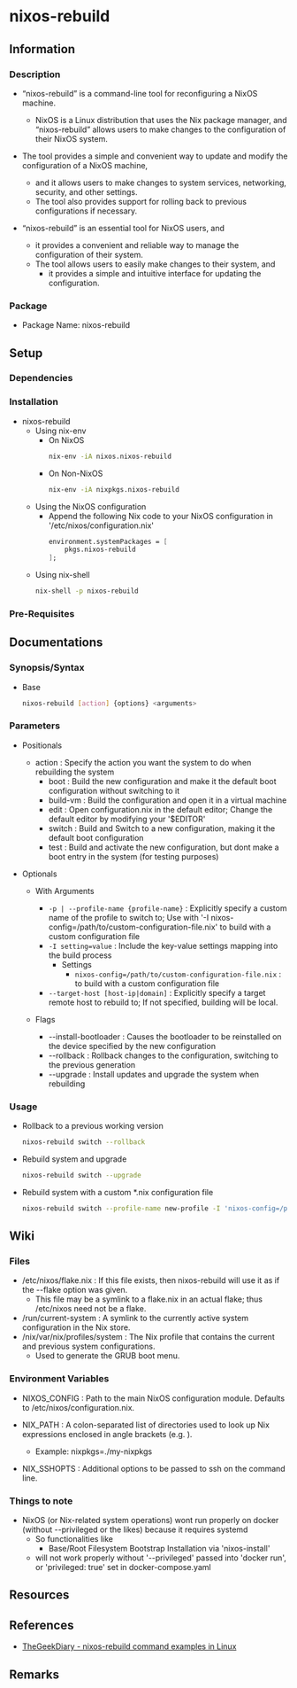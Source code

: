 # nixos-rebuild

## Information
### Description
- “nixos-rebuild” is a command-line tool for reconfiguring a NixOS machine. 
    + NixOS is a Linux distribution that uses the Nix package manager, and “nixos-rebuild” allows users to make changes to the configuration of their NixOS system.

- The tool provides a simple and convenient way to update and modify the configuration of a NixOS machine, 
    + and it allows users to make changes to system services, networking, security, and other settings. 
    + The tool also provides support for rolling back to previous configurations if necessary.

- “nixos-rebuild” is an essential tool for NixOS users, and 
    + it provides a convenient and reliable way to manage the configuration of their system. 
    - The tool allows users to easily make changes to their system, and 
        + it provides a simple and intuitive interface for updating the configuration.

### Package
+ Package Name: nixos-rebuild

## Setup
### Dependencies

### Installation
- nixos-rebuild
    - Using nix-env
        - On NixOS
            ```bash
            nix-env -iA nixos.nixos-rebuild
            ```
        - On Non-NixOS
            ```bash
            nix-env -iA nixpkgs.nixos-rebuild
            ```
    - Using the NixOS configuration
        - Append the following Nix code to your NixOS configuration in '/etc/nixos/configuration.nix'
            ```nix
            environment.systemPackages = [
                pkgs.nixos-rebuild
            ];
            ```
    - Using nix-shell
        ```bash
        nix-shell -p nixos-rebuild
        ```

### Pre-Requisites

## Documentations
### Synopsis/Syntax
- Base
    ```bash
    nixos-rebuild [action] {options} <arguments>
    ```

### Parameters
- Positionals
    - action : Specify the action you want the system to do when rebuilding the system
        + boot : Build the new configuration and make it the default boot configuration without switching to it
        + build-vm : Build the configuration and open it in a virtual machine
        + edit : Open configuration.nix in the default editor; Change the default editor by modifying your '$EDITOR'
        + switch : Build and Switch to a new configuration, making it the default boot configuration
        + test : Build and activate the new configuration, but dont make a boot entry in the system (for testing purposes)

- Optionals
    - With Arguments
        + `-p | --profile-name {profile-name}` : Explicitly specify a custom name of the profile to switch to; Use with '-I nixos-config=/path/to/custom-configuration-file.nix' to build with a custom configuration file
        - `-I setting=value` : Include the key-value settings mapping into the build process
            - Settings 
                + `nixos-config=/path/to/custom-configuration-file.nix` : to build with a custom configuration file
        + `--target-host [host-ip|domain]` : Explicitly specify a target remote host to rebuild to; If not specified, building will be local.

    - Flags
        + --install-bootloader : Causes the bootloader to be reinstalled on the device specified by the new configuration
        + --rollback : Rollback changes to the configuration, switching to the previous generation
        + --upgrade : Install updates and upgrade the system when rebuilding 

### Usage
- Rollback to a previous working version
    ```bash
    nixos-rebuild switch --rollback
    ```

- Rebuild system and upgrade
    ```bash
    nixos-rebuild switch --upgrade
    ```

- Rebuild system with a custom *.nix configuration file
    ```bash
    nixos-rebuild switch --profile-name new-profile -I 'nixos-config=/path/to/custom-configuration-file.nix'
    ```

## Wiki

### Files
- /etc/nixos/flake.nix : If this file exists, then nixos-rebuild will use it as if the --flake option was given. 
    + This file may be a symlink to a flake.nix in an actual flake; thus /etc/nixos need not be a flake.
- /run/current-system : A symlink to the currently active system configuration in the Nix store.
- /nix/var/nix/profiles/system : The Nix profile that contains the current and previous system configurations. 
    + Used to generate the GRUB boot menu.

### Environment Variables
+ NIXOS_CONFIG : Path to the main NixOS configuration module. Defaults to /etc/nixos/configuration.nix.
- NIX_PATH : A colon-separated list of directories used to look up Nix expressions enclosed in angle brackets (e.g. <nixpkgs>). 
    - Example: nixpkgs=./my-nixpkgs
+ NIX_SSHOPTS : Additional options to be passed to ssh on the command line.

### Things to note
- NixOS (or Nix-related system operations) wont run properly on docker (without --privileged or the likes) because it requires systemd
    - So functionalities like
        + Base/Root Filesystem Bootstrap Installation via 'nixos-install'
    + will not work properly without '--privileged' passed into 'docker run', or 'privileged: true' set in docker-compose.yaml

## Resources

## References
+ [TheGeekDiary - nixos-rebuild command examples in Linux](https://www.thegeekdiary.com/nixos-rebuild-command-examples-in-linux/)

## Remarks

